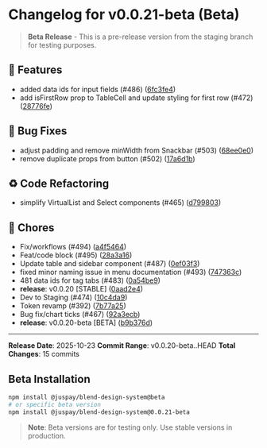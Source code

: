 # Changelog for v0.0.21-beta (Beta)

> **Beta Release** - This is a pre-release version from the staging branch for testing purposes.

## 🚀 Features

- added data ids for input fields (#486) ([6fc3fe4](../../commit/6fc3fe4))
- add isFirstRow prop to TableCell and update styling for first row (#472) ([28776fe](../../commit/28776fe))

## 🐛 Bug Fixes

- adjust padding and remove minWidth from Snackbar (#503) ([68ee0e0](../../commit/68ee0e0))
- remove duplicate props from button (#502) ([17a6d1b](../../commit/17a6d1b))

## ♻️ Code Refactoring

- simplify VirtualList and Select components (#465) ([d799803](../../commit/d799803))

## 🔧 Chores

- Fix/workflows (#494) ([a4f5464](../../commit/a4f5464))
- Feat/code block (#495) ([28a3a16](../../commit/28a3a16))
- Update table and sidebar component (#487) ([0ef03f3](../../commit/0ef03f3))
- fixed minor naming issue in menu documentation (#493) ([747363c](../../commit/747363c))
- 481 data ids for tag tabs (#483) ([0a54be9](../../commit/0a54be9))
- **release**: v0.0.20 [STABLE] ([0aad2e4](../../commit/0aad2e4))
- Dev to Staging (#474) ([10c4da9](../../commit/10c4da9))
- Token revamp (#392) ([7b77a25](../../commit/7b77a25))
- Bug fix/chart ticks (#467) ([92a3ecb](../../commit/92a3ecb))
- **release**: v0.0.20-beta [BETA] ([b9b376d](../../commit/b9b376d))

---

**Release Date**: 2025-10-23
**Commit Range**: v0.0.20-beta..HEAD
**Total Changes**: 15 commits

## Beta Installation

```bash
npm install @juspay/blend-design-system@beta
# or specific beta version
npm install @juspay/blend-design-system@0.0.21-beta
```

> **Note**: Beta versions are for testing only. Use stable versions in production.
